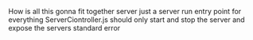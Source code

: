How is all this gonna fit together
server just a server 
run entry point for everything 
ServerCiontroller.js should only start and stop the server and expose the servers standard error

